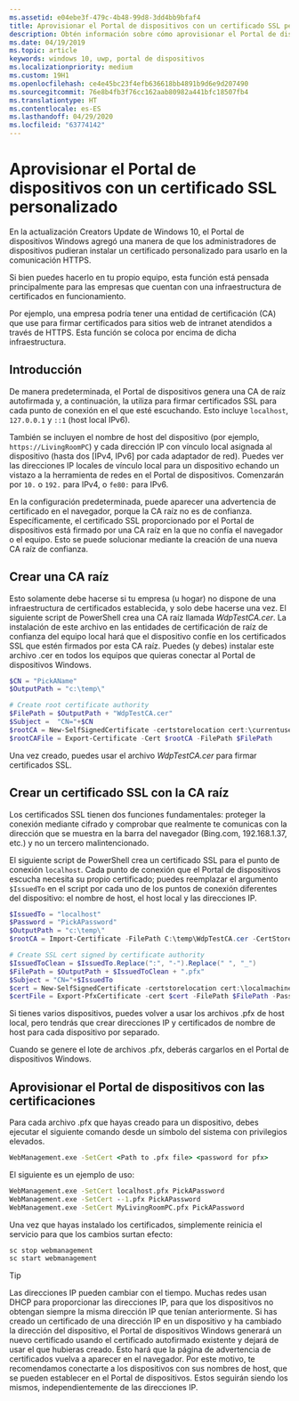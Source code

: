 ```yaml
---
ms.assetid: e04ebe3f-479c-4b48-99d8-3dd4bb9bfaf4
title: Aprovisionar el Portal de dispositivos con un certificado SSL personalizado
description: Obtén información sobre cómo aprovisionar el Portal de dispositivos Windows con un certificado personalizado para usarlo en la comunicación HTTPS.
ms.date: 04/19/2019
ms.topic: article
keywords: windows 10, uwp, portal de dispositivos
ms.localizationpriority: medium
ms.custom: 19H1
ms.openlocfilehash: ce4e45bc23f4efb636618bb4891b9d6e9d207490
ms.sourcegitcommit: 76e8b4fb3f76cc162aab80982a441bfc18507fb4
ms.translationtype: HT
ms.contentlocale: es-ES
ms.lasthandoff: 04/29/2020
ms.locfileid: "63774142"
---
```

# <a name="provision-device-portal-with-a-custom-ssl-certificate"></a>Aprovisionar el Portal de dispositivos con un certificado SSL personalizado

En la actualización Creators Update de Windows 10, el Portal de dispositivos Windows agregó una manera de que los administradores de dispositivos pudieran instalar un certificado personalizado para usarlo en la comunicación HTTPS.

Si bien puedes hacerlo en tu propio equipo, esta función está pensada principalmente para las empresas que cuentan con una infraestructura de certificados en funcionamiento.  

Por ejemplo, una empresa podría tener una entidad de certificación (CA) que use para firmar certificados para sitios web de intranet atendidos a través de HTTPS. Esta función se coloca por encima de dicha infraestructura.

## <a name="overview"></a>Introducción

De manera predeterminada, el Portal de dispositivos genera una CA de raíz autofirmada y, a continuación, la utiliza para firmar certificados SSL para cada punto de conexión en el que esté escuchando. Esto incluye `localhost`, `127.0.0.1` y `::1` (host local IPv6).

También se incluyen el nombre de host del dispositivo (por ejemplo, `https://LivingRoomPC`) y cada dirección IP con vínculo local asignada al dispositivo (hasta dos [IPv4, IPv6] por cada adaptador de red).
Puedes ver las direcciones IP locales de vínculo local para un dispositivo echando un vistazo a la herramienta de redes en el Portal de dispositivos. Comenzarán por `10.` o `192.` para IPv4, o `fe80:` para IPv6.

En la configuración predeterminada, puede aparecer una advertencia de certificado en el navegador, porque la CA raíz no es de confianza. Específicamente, el certificado SSL proporcionado por el Portal de dispositivos está firmado por una CA raíz en la que no confía el navegador o el equipo. Esto se puede solucionar mediante la creación de una nueva CA raíz de confianza.

## <a name="create-a-root-ca"></a>Crear una CA raíz

Esto solamente debe hacerse si tu empresa (u hogar) no dispone de una infraestructura de certificados establecida, y solo debe hacerse una vez. El siguiente script de PowerShell crea una CA raíz llamada _WdpTestCA.cer_. La instalación de este archivo en las entidades de certificación de raíz de confianza del equipo local hará que el dispositivo confíe en los certificados SSL que estén firmados por esta CA raíz. Puedes (y debes) instalar este archivo .cer en todos los equipos que quieras conectar al Portal de dispositivos Windows.  

```PowerShell
$CN = "PickAName"
$OutputPath = "c:\temp\"

# Create root certificate authority
$FilePath = $OutputPath + "WdpTestCA.cer"
$Subject =  "CN="+$CN
$rootCA = New-SelfSignedCertificate -certstorelocation cert:\currentuser\my -Subject $Subject -HashAlgorithm "SHA512" -KeyUsage CertSign,CRLSign
$rootCAFile = Export-Certificate -Cert $rootCA -FilePath $FilePath
```

Una vez creado, puedes usar el archivo _WdpTestCA.cer_ para firmar certificados SSL.

## <a name="create-an-ssl-certificate-with-the-root-ca"></a>Crear un certificado SSL con la CA raíz

Los certificados SSL tienen dos funciones fundamentales: proteger la conexión mediante cifrado y comprobar que realmente te comunicas con la dirección que se muestra en la barra del navegador (Bing.com, 192.168.1.37, etc.) y no un tercero malintencionado.

El siguiente script de PowerShell crea un certificado SSL para el punto de conexión `localhost`. Cada punto de conexión que el Portal de dispositivos escucha necesita su propio certificado; puedes reemplazar el argumento `$IssuedTo` en el script por cada uno de los puntos de conexión diferentes del dispositivo: el nombre de host, el host local y las direcciones IP.

```PowerShell
$IssuedTo = "localhost"
$Password = "PickAPassword"
$OutputPath = "c:\temp\"
$rootCA = Import-Certificate -FilePath C:\temp\WdpTestCA.cer -CertStoreLocation Cert:\CurrentUser\My\

# Create SSL cert signed by certificate authority
$IssuedToClean = $IssuedTo.Replace(":", "-").Replace(" ", "_")
$FilePath = $OutputPath + $IssuedToClean + ".pfx"
$Subject = "CN="+$IssuedTo
$cert = New-SelfSignedCertificate -certstorelocation cert:\localmachine\my -Subject $Subject -DnsName $IssuedTo -Signer $rootCA -HashAlgorithm "SHA512"
$certFile = Export-PfxCertificate -cert $cert -FilePath $FilePath -Password (ConvertTo-SecureString -String $Password -Force -AsPlainText)
```

Si tienes varios dispositivos, puedes volver a usar los archivos .pfx de host local, pero tendrás que crear direcciones IP y certificados de nombre de host para cada dispositivo por separado.

Cuando se genere el lote de archivos .pfx, deberás cargarlos en el Portal de dispositivos Windows.

## <a name="provision-device-portal-with-the-certifications"></a>Aprovisionar el Portal de dispositivos con las certificaciones

Para cada archivo .pfx que hayas creado para un dispositivo, debes ejecutar el siguiente comando desde un símbolo del sistema con privilegios elevados.

```cmd
WebManagement.exe -SetCert <Path to .pfx file> <password for pfx>
```

El siguiente es un ejemplo de uso:

```cmd
WebManagement.exe -SetCert localhost.pfx PickAPassword
WebManagement.exe -SetCert --1.pfx PickAPassword
WebManagement.exe -SetCert MyLivingRoomPC.pfx PickAPassword
```

Una vez que hayas instalado los certificados, simplemente reinicia el servicio para que los cambios surtan efecto:

```cmd
sc stop webmanagement
sc start webmanagement
```

> [!TIP]
> Las direcciones IP pueden cambiar con el tiempo.
Muchas redes usan DHCP para proporcionar las direcciones IP, para que los dispositivos no obtengan siempre la misma dirección IP que tenían anteriormente. Si has creado un certificado de una dirección IP en un dispositivo y ha cambiado la dirección del dispositivo, el Portal de dispositivos Windows generará un nuevo certificado usando el certificado autofirmado existente y dejará de usar el que hubieras creado. Esto hará que la página de advertencia de certificados vuelva a aparecer en el navegador. Por este motivo, te recomendamos conectarte a los dispositivos con sus nombres de host, que se pueden establecer en el Portal de dispositivos. Estos seguirán siendo los mismos, independientemente de las direcciones IP.
